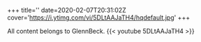 +++
title=''
date=2020-02-07T20:31:02Z
cover='https://i.ytimg.com/vi/5DLtAAJaTH4/hqdefault.jpg'
+++

All content belongs to GlennBeck.
{{< youtube 5DLtAAJaTH4 >}}
